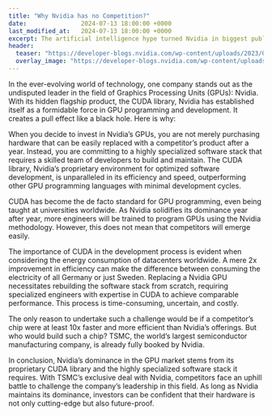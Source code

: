 ```yaml
---
title: "Why Nvidia has no Competition?"
date:               2024-07-13 18:00:00 +0000
last_modified_at:   2024-07-13 18:00:00 +0000
excerpt: The artificial intelligence hype turned Nvidia in biggest publicly traded company. Will other hardware manufactured catch up and bust the Nvidia bubble?
header:
  teaser: "https://developer-blogs.nvidia.com/wp-content/uploads/2023/09/nvidia-gpu.jpg"
  overlay_image: "https://developer-blogs.nvidia.com/wp-content/uploads/2023/09/nvidia-gpu.jpg"
---
```

In the ever-evolving world of technology, one company stands out as the undisputed leader in the field of Graphics Processing Units (GPUs): Nvidia. With its hidden flagship product, the CUDA library, Nvidia has established itself as a formidable force in GPU programming and development. It creates a pull effect like a black hole. Here is why:

When you decide to invest in Nvidia’s GPUs, you are not merely purchasing hardware that can be easily replaced with a competitor’s product after a year. Instead, you are committing to a highly specialized software stack that requires a skilled team of developers to build and maintain. The CUDA library, Nvidia’s proprietary environment for optimized software development, is unparalleled in its efficiency and speed, outperforming other GPU programming languages with minimal development cycles.

CUDA has become the de facto standard for GPU programming, even being taught at universities worldwide. As Nvidia solidifies its dominance year after year, more engineers will be trained to program GPUs using the Nvidia methodology. However, this does not mean that competitors will emerge easily.

The importance of CUDA in the development process is evident when considering the energy consumption of datacenters worldwide. A mere 2x improvement in efficiency can make the difference between consuming the electricity of all Germany or just Sweden. Replacing a Nvidia GPU necessitates rebuilding the software stack from scratch, requiring specialized engineers with expertise in CUDA to achieve comparable performance. This process is time-consuming, uncertain, and costly.

The only reason to undertake such a challenge would be if a competitor’s chip were at least 10x faster and more efficient than Nvidia’s offerings. But who would build such a chip? TSMC, the world’s largest semiconductor manufacturing company, is already fully booked by Nvidia.

In conclusion, Nvidia’s dominance in the GPU market stems from its proprietary CUDA library and the highly specialized software stack it requires. With TSMC’s exclusive deal with Nvidia, competitors face an uphill battle to challenge the company’s leadership in this field. As long as Nvidia maintains its dominance, investors can be confident that their hardware is not only cutting-edge but also future-proof.
